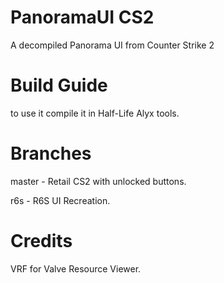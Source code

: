 # PanoramaUI CS2

A decompiled Panorama UI from Counter Strike 2

# Build Guide

to use it compile it in Half-Life Alyx tools.

# Branches

master - Retail CS2 with unlocked buttons.

r6s - R6S UI Recreation.

# Credits

VRF for Valve Resource Viewer.